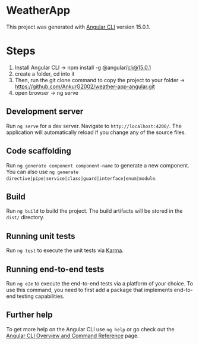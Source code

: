 # WeatherApp

This project was generated with [Angular CLI](https://github.com/angular/angular-cli) version 15.0.1.

# Steps

1. Install Angular CLI -> npm install -g @angular/cli@15.0.1
2. create a folder, cd into it
3. Then, run the git clone command to copy the project to your folder -> https://github.com/AnkurG2002/weather-app-angular.git
4. open browser -> ng serve

## Development server

Run `ng serve` for a dev server. Navigate to `http://localhost:4200/`. The application will automatically reload if you change any of the source files.

## Code scaffolding

Run `ng generate component component-name` to generate a new component. You can also use `ng generate directive|pipe|service|class|guard|interface|enum|module`.

## Build

Run `ng build` to build the project. The build artifacts will be stored in the `dist/` directory.

## Running unit tests

Run `ng test` to execute the unit tests via [Karma](https://karma-runner.github.io).

## Running end-to-end tests

Run `ng e2e` to execute the end-to-end tests via a platform of your choice. To use this command, you need to first add a package that implements end-to-end testing capabilities.

## Further help

To get more help on the Angular CLI use `ng help` or go check out the [Angular CLI Overview and Command Reference](https://angular.io/cli) page.
